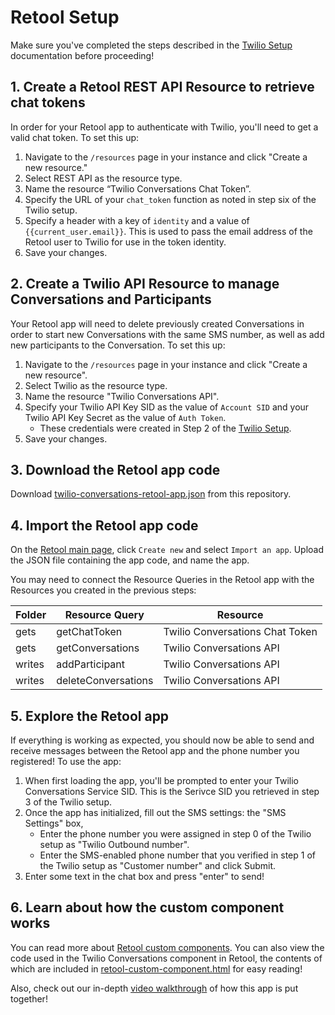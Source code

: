 # Retool Setup

Make sure you've completed the steps described in the [Twilio Setup](./twilio-setup.md) documentation before proceeding!

## 1. Create a Retool REST API Resource to retrieve chat tokens

In order for your Retool app to authenticate with Twilio, you'll need to get a valid chat token. To set this up:

1. Navigate to the `/resources` page in your instance and click "Create a new resource." 
2. Select REST API as the resource type.
3. Name the resource “Twilio Conversations Chat Token”.
4. Specify the URL of your `chat_token` function as noted in step six of the Twilio setup.
5. Specify a header with a key of `identity` and a value of `{{current_user.email}}`. This is used to pass the email address of the Retool user to Twilio for use in the token identity.
6. Save your changes.

## 2. Create a Twilio API Resource to manage Conversations and Participants

Your Retool app will need to delete previously created Conversations in order to start new Conversations with the same SMS number, as well as add new participants to the Conversation. To set this up:

1. Navigate to the `/resources` page in your instance and click "Create a new resource". 
2. Select Twilio as the resource type.
3. Name the resource "Twilio Conversations API".
4. Specify your Twilio API Key SID as the value of `Account SID` and your Twilio API Key Secret as the value of `Auth Token`.
    - These credentials were created in Step 2 of the [Twilio Setup](twilio-setup.md).
5. Save your changes.

## 3. Download the Retool app code

Download [twilio-conversations-retool-app.json](/applets/twilio-conversations/code/retool/twilio-conversations-retool-app.json) from this repository.

## 4. Import the Retool app code
On the [Retool main page](https://docs.retool.com/docs/protected-applications-getting-started#importing-the-application), click `Create new` and select `Import an app`. Upload the JSON file containing the app code, and name the app.

You may need to connect the Resource Queries in the Retool app with the Resources you created in the previous steps: 

| Folder | Resource Query | Resource |
| --- | --- | --- |
| gets | getChatToken | Twilio Conversations Chat Token |
| gets | getConversations | Twilio Conversations API |
| writes | addParticipant | Twilio Conversations API |
| writes | deleteConversations | Twilio Conversations API |

## 5. Explore the Retool app

If everything is working as expected, you should now be able to send and receive messages between the Retool app and the phone number you registered! To use the app:

1. When first loading the app, you'll be prompted to enter your Twilio Conversations Service SID. This is the Serivce SID you retrieved in step 3 of the Twilio setup.
2. Once the app has initialized, fill out the SMS settings: the "SMS Settings" box,    
    - Enter the phone number you were assigned in step 0 of the Twilio setup as "Twilio Outbound number".
    - Enter the SMS-enabled phone number that you verified in step 1 of the Twilio setup as "Customer number" and click Submit.
4. Enter some text in the chat box and press "enter" to send!

## 6. Learn about how the custom component works

You can read more about [Retool custom components](https://docs.retool.com/docs/custom-components). You can also view the code used in the Twilio Conversations component in Retool, the contents of which are included in [retool-custom-component.html](/applets/twilio-conversations/code/retool/retool-custom-component.html) for easy reading!

Also, check out our in-depth [video walkthrough](https://www.youtube.com/watch?v=NL8liiIYN0o) of how this app is put together!

